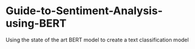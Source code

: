 # Guide-to-Sentiment-Analysis-using-BERT
Using the state of the art BERT model to create a text classification model
